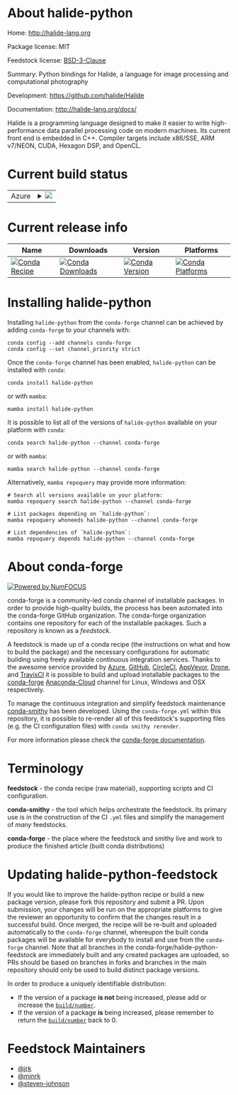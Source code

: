 About halide-python
===================

Home: http://halide-lang.org

Package license: MIT

Feedstock license: [BSD-3-Clause](https://github.com/conda-forge/halide-python-feedstock/blob/main/LICENSE.txt)

Summary: Python bindings for Halide, a language for image processing and computational photography

Development: https://github.com/halide/Halide

Documentation: http://halide-lang.org/docs/

Halide is a programming language designed to make it easier to write
high-performance data parallel processing code on modern machines. Its current front end is embedded in
C++. Compiler targets include x86/SSE, ARM v7/NEON, CUDA, Hexagon DSP, and OpenCL.


Current build status
====================


<table>
    
  <tr>
    <td>Azure</td>
    <td>
      <details>
        <summary>
          <a href="https://dev.azure.com/conda-forge/feedstock-builds/_build/latest?definitionId=3000&branchName=main">
            <img src="https://dev.azure.com/conda-forge/feedstock-builds/_apis/build/status/halide-python-feedstock?branchName=main">
          </a>
        </summary>
        <table>
          <thead><tr><th>Variant</th><th>Status</th></tr></thead>
          <tbody><tr>
              <td>linux_64_python3.10.____cpython</td>
              <td>
                <a href="https://dev.azure.com/conda-forge/feedstock-builds/_build/latest?definitionId=3000&branchName=main">
                  <img src="https://dev.azure.com/conda-forge/feedstock-builds/_apis/build/status/halide-python-feedstock?branchName=main&jobName=linux&configuration=linux_64_python3.10.____cpython" alt="variant">
                </a>
              </td>
            </tr><tr>
              <td>linux_64_python3.7.____cpython</td>
              <td>
                <a href="https://dev.azure.com/conda-forge/feedstock-builds/_build/latest?definitionId=3000&branchName=main">
                  <img src="https://dev.azure.com/conda-forge/feedstock-builds/_apis/build/status/halide-python-feedstock?branchName=main&jobName=linux&configuration=linux_64_python3.7.____cpython" alt="variant">
                </a>
              </td>
            </tr><tr>
              <td>linux_64_python3.8.____73_pypy</td>
              <td>
                <a href="https://dev.azure.com/conda-forge/feedstock-builds/_build/latest?definitionId=3000&branchName=main">
                  <img src="https://dev.azure.com/conda-forge/feedstock-builds/_apis/build/status/halide-python-feedstock?branchName=main&jobName=linux&configuration=linux_64_python3.8.____73_pypy" alt="variant">
                </a>
              </td>
            </tr><tr>
              <td>linux_64_python3.8.____cpython</td>
              <td>
                <a href="https://dev.azure.com/conda-forge/feedstock-builds/_build/latest?definitionId=3000&branchName=main">
                  <img src="https://dev.azure.com/conda-forge/feedstock-builds/_apis/build/status/halide-python-feedstock?branchName=main&jobName=linux&configuration=linux_64_python3.8.____cpython" alt="variant">
                </a>
              </td>
            </tr><tr>
              <td>linux_64_python3.9.____73_pypy</td>
              <td>
                <a href="https://dev.azure.com/conda-forge/feedstock-builds/_build/latest?definitionId=3000&branchName=main">
                  <img src="https://dev.azure.com/conda-forge/feedstock-builds/_apis/build/status/halide-python-feedstock?branchName=main&jobName=linux&configuration=linux_64_python3.9.____73_pypy" alt="variant">
                </a>
              </td>
            </tr><tr>
              <td>linux_64_python3.9.____cpython</td>
              <td>
                <a href="https://dev.azure.com/conda-forge/feedstock-builds/_build/latest?definitionId=3000&branchName=main">
                  <img src="https://dev.azure.com/conda-forge/feedstock-builds/_apis/build/status/halide-python-feedstock?branchName=main&jobName=linux&configuration=linux_64_python3.9.____cpython" alt="variant">
                </a>
              </td>
            </tr><tr>
              <td>osx_64_python3.10.____cpython</td>
              <td>
                <a href="https://dev.azure.com/conda-forge/feedstock-builds/_build/latest?definitionId=3000&branchName=main">
                  <img src="https://dev.azure.com/conda-forge/feedstock-builds/_apis/build/status/halide-python-feedstock?branchName=main&jobName=osx&configuration=osx_64_python3.10.____cpython" alt="variant">
                </a>
              </td>
            </tr><tr>
              <td>osx_64_python3.7.____cpython</td>
              <td>
                <a href="https://dev.azure.com/conda-forge/feedstock-builds/_build/latest?definitionId=3000&branchName=main">
                  <img src="https://dev.azure.com/conda-forge/feedstock-builds/_apis/build/status/halide-python-feedstock?branchName=main&jobName=osx&configuration=osx_64_python3.7.____cpython" alt="variant">
                </a>
              </td>
            </tr><tr>
              <td>osx_64_python3.8.____73_pypy</td>
              <td>
                <a href="https://dev.azure.com/conda-forge/feedstock-builds/_build/latest?definitionId=3000&branchName=main">
                  <img src="https://dev.azure.com/conda-forge/feedstock-builds/_apis/build/status/halide-python-feedstock?branchName=main&jobName=osx&configuration=osx_64_python3.8.____73_pypy" alt="variant">
                </a>
              </td>
            </tr><tr>
              <td>osx_64_python3.8.____cpython</td>
              <td>
                <a href="https://dev.azure.com/conda-forge/feedstock-builds/_build/latest?definitionId=3000&branchName=main">
                  <img src="https://dev.azure.com/conda-forge/feedstock-builds/_apis/build/status/halide-python-feedstock?branchName=main&jobName=osx&configuration=osx_64_python3.8.____cpython" alt="variant">
                </a>
              </td>
            </tr><tr>
              <td>osx_64_python3.9.____73_pypy</td>
              <td>
                <a href="https://dev.azure.com/conda-forge/feedstock-builds/_build/latest?definitionId=3000&branchName=main">
                  <img src="https://dev.azure.com/conda-forge/feedstock-builds/_apis/build/status/halide-python-feedstock?branchName=main&jobName=osx&configuration=osx_64_python3.9.____73_pypy" alt="variant">
                </a>
              </td>
            </tr><tr>
              <td>osx_64_python3.9.____cpython</td>
              <td>
                <a href="https://dev.azure.com/conda-forge/feedstock-builds/_build/latest?definitionId=3000&branchName=main">
                  <img src="https://dev.azure.com/conda-forge/feedstock-builds/_apis/build/status/halide-python-feedstock?branchName=main&jobName=osx&configuration=osx_64_python3.9.____cpython" alt="variant">
                </a>
              </td>
            </tr>
          </tbody>
        </table>
      </details>
    </td>
  </tr>
</table>

Current release info
====================

| Name | Downloads | Version | Platforms |
| --- | --- | --- | --- |
| [![Conda Recipe](https://img.shields.io/badge/recipe-halide--python-green.svg)](https://anaconda.org/conda-forge/halide-python) | [![Conda Downloads](https://img.shields.io/conda/dn/conda-forge/halide-python.svg)](https://anaconda.org/conda-forge/halide-python) | [![Conda Version](https://img.shields.io/conda/vn/conda-forge/halide-python.svg)](https://anaconda.org/conda-forge/halide-python) | [![Conda Platforms](https://img.shields.io/conda/pn/conda-forge/halide-python.svg)](https://anaconda.org/conda-forge/halide-python) |

Installing halide-python
========================

Installing `halide-python` from the `conda-forge` channel can be achieved by adding `conda-forge` to your channels with:

```
conda config --add channels conda-forge
conda config --set channel_priority strict
```

Once the `conda-forge` channel has been enabled, `halide-python` can be installed with `conda`:

```
conda install halide-python
```

or with `mamba`:

```
mamba install halide-python
```

It is possible to list all of the versions of `halide-python` available on your platform with `conda`:

```
conda search halide-python --channel conda-forge
```

or with `mamba`:

```
mamba search halide-python --channel conda-forge
```

Alternatively, `mamba repoquery` may provide more information:

```
# Search all versions available on your platform:
mamba repoquery search halide-python --channel conda-forge

# List packages depending on `halide-python`:
mamba repoquery whoneeds halide-python --channel conda-forge

# List dependencies of `halide-python`:
mamba repoquery depends halide-python --channel conda-forge
```


About conda-forge
=================

[![Powered by
NumFOCUS](https://img.shields.io/badge/powered%20by-NumFOCUS-orange.svg?style=flat&colorA=E1523D&colorB=007D8A)](https://numfocus.org)

conda-forge is a community-led conda channel of installable packages.
In order to provide high-quality builds, the process has been automated into the
conda-forge GitHub organization. The conda-forge organization contains one repository
for each of the installable packages. Such a repository is known as a *feedstock*.

A feedstock is made up of a conda recipe (the instructions on what and how to build
the package) and the necessary configurations for automatic building using freely
available continuous integration services. Thanks to the awesome service provided by
[Azure](https://azure.microsoft.com/en-us/services/devops/), [GitHub](https://github.com/),
[CircleCI](https://circleci.com/), [AppVeyor](https://www.appveyor.com/),
[Drone](https://cloud.drone.io/welcome), and [TravisCI](https://travis-ci.com/)
it is possible to build and upload installable packages to the
[conda-forge](https://anaconda.org/conda-forge) [Anaconda-Cloud](https://anaconda.org/)
channel for Linux, Windows and OSX respectively.

To manage the continuous integration and simplify feedstock maintenance
[conda-smithy](https://github.com/conda-forge/conda-smithy) has been developed.
Using the ``conda-forge.yml`` within this repository, it is possible to re-render all of
this feedstock's supporting files (e.g. the CI configuration files) with ``conda smithy rerender``.

For more information please check the [conda-forge documentation](https://conda-forge.org/docs/).

Terminology
===========

**feedstock** - the conda recipe (raw material), supporting scripts and CI configuration.

**conda-smithy** - the tool which helps orchestrate the feedstock.
                   Its primary use is in the construction of the CI ``.yml`` files
                   and simplify the management of *many* feedstocks.

**conda-forge** - the place where the feedstock and smithy live and work to
                  produce the finished article (built conda distributions)


Updating halide-python-feedstock
================================

If you would like to improve the halide-python recipe or build a new
package version, please fork this repository and submit a PR. Upon submission,
your changes will be run on the appropriate platforms to give the reviewer an
opportunity to confirm that the changes result in a successful build. Once
merged, the recipe will be re-built and uploaded automatically to the
`conda-forge` channel, whereupon the built conda packages will be available for
everybody to install and use from the `conda-forge` channel.
Note that all branches in the conda-forge/halide-python-feedstock are
immediately built and any created packages are uploaded, so PRs should be based
on branches in forks and branches in the main repository should only be used to
build distinct package versions.

In order to produce a uniquely identifiable distribution:
 * If the version of a package **is not** being increased, please add or increase
   the [``build/number``](https://docs.conda.io/projects/conda-build/en/latest/resources/define-metadata.html#build-number-and-string).
 * If the version of a package **is** being increased, please remember to return
   the [``build/number``](https://docs.conda.io/projects/conda-build/en/latest/resources/define-metadata.html#build-number-and-string)
   back to 0.

Feedstock Maintainers
=====================

* [@jrk](https://github.com/jrk/)
* [@minrk](https://github.com/minrk/)
* [@steven-johnson](https://github.com/steven-johnson/)

